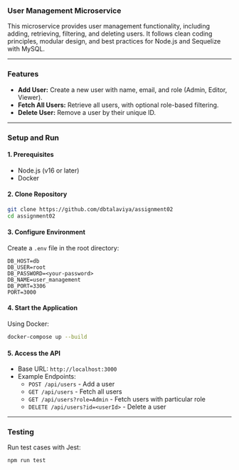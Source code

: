 ### **User Management Microservice**

This microservice provides user management functionality, including adding, retrieving, filtering, and deleting users. It follows clean coding principles, modular design, and best practices for Node.js and Sequelize with MySQL.

---

### **Features**
- **Add User:** Create a new user with name, email, and role (Admin, Editor, Viewer).
- **Fetch All Users:** Retrieve all users, with optional role-based filtering.
- **Delete User:** Remove a user by their unique ID.

---

### **Setup and Run**

#### **1. Prerequisites**
- Node.js (v16 or later)
- Docker

#### **2. Clone Repository**
```bash
git clone https://github.com/dbtalaviya/assignment02
cd assignment02
```

#### **3. Configure Environment**
Create a `.env` file in the root directory:
```env
DB_HOST=db
DB_USER=root
DB_PASSWORD=<your-password>
DB_NAME=user_management
DB_PORT=3306
PORT=3000
```

#### **4. Start the Application**
Using Docker:
```bash
docker-compose up --build
```

#### **5. Access the API**
- Base URL: `http://localhost:3000`
- Example Endpoints:
  - `POST /api/users` - Add a user
  - `GET /api/users` - Fetch all users
  - `GET /api/users?role=Admin` - Fetch users with particular role
  - `DELETE /api/users?id=<userId>` - Delete a user

---

### **Testing**
Run test cases with Jest:
```bash
npm run test
```

